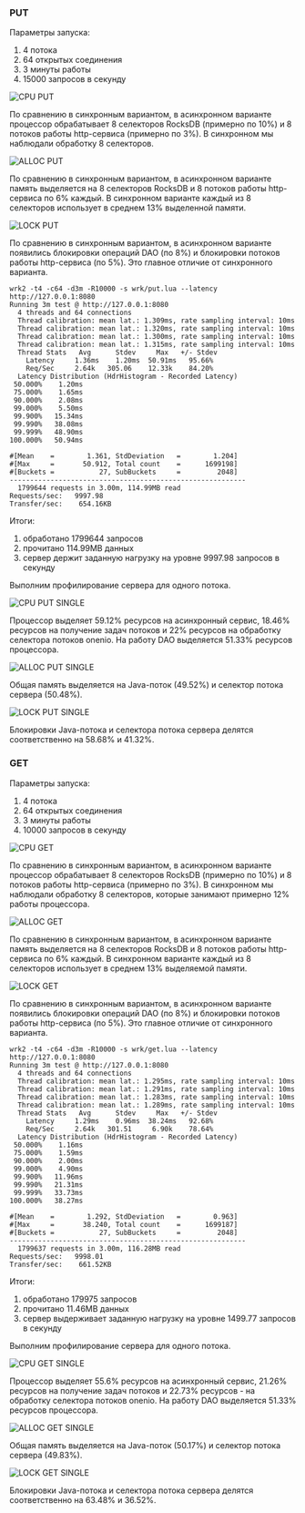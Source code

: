 ### PUT

Параметры запуска:
<ol>
<li>4 потока</li>
<li>64 открытых соединения</li>
<li>3 минуты работы</li>
<li>15000 запросов в секунду</li>
</ol>

![CPU PUT](/async/cpu-put.svg)

По сравнению в синхронным вариантом, в асинхронном варианте процессор обрабатывает 8 селекторов RocksDB (примерно по 10%) и 8 потоков работы http-сервиса (примерно по 3%). В синхронном мы наблюдали обработку 8 селекторов. 

![ALLOC PUT](/async/alloc-put.svg)

По сравнению в синхронным вариантом, в асинхронном варианте память выделяется на 8 селекторов RocksDB и 8 потоков работы http-сервиса по 6% каждый. В синхронном варианте каждый из 8 селекторов использует в среднем 13% выделенной памяти.

![LOCK PUT](/async/lock-put.svg)

По сравнению в синхронным вариантом, в асинхронном варианте появились блокировки операций DAO (по 8%) и блокировки потоков работы http-сервиса (по 5%). Это главное отличие от синхронного варианта.

```
wrk2 -t4 -c64 -d3m -R10000 -s wrk/put.lua --latency http://127.0.0.1:8080
Running 3m test @ http://127.0.0.1:8080
  4 threads and 64 connections
  Thread calibration: mean lat.: 1.309ms, rate sampling interval: 10ms
  Thread calibration: mean lat.: 1.320ms, rate sampling interval: 10ms
  Thread calibration: mean lat.: 1.300ms, rate sampling interval: 10ms
  Thread calibration: mean lat.: 1.315ms, rate sampling interval: 10ms
  Thread Stats   Avg      Stdev     Max   +/- Stdev
    Latency     1.36ms    1.20ms  50.91ms   95.66%
    Req/Sec     2.64k   305.06    12.33k    84.20%
  Latency Distribution (HdrHistogram - Recorded Latency)
 50.000%    1.20ms
 75.000%    1.65ms
 90.000%    2.08ms
 99.000%    5.50ms
 99.900%   15.34ms
 99.990%   38.08ms
 99.999%   48.90ms
100.000%   50.94ms

#[Mean    =        1.361, StdDeviation   =        1.204]
#[Max     =       50.912, Total count    =      1699198]
#[Buckets =           27, SubBuckets     =         2048]
----------------------------------------------------------
  1799644 requests in 3.00m, 114.99MB read
Requests/sec:   9997.98
Transfer/sec:    654.16KB
```

Итоги:
<ol>
<li>обработано 1799644 запросов</li>
<li>прочитано 114.99MB данных</li>
<li>сервер держит заданную нагрузку на уровне 9997.98 запросов в секунду</li>
</ol>

Выполним профилирование сервера для одного потока.

![CPU PUT SINGLE](/async/cpu-put-single.svg)

Процессор выделяет 59.12% ресурсов на асинхронный сервис, 18.46% ресурсов на получение задач потоков и 22% ресурсов на обработку селектора потоков onenio. На работу DAO выделяется 51.33% ресурсов процессора.  

![ALLOC PUT SINGLE](/async/alloc-put-single.svg)

Общая память выделяется на Java-поток (49.52%) и селектор потока сервера (50.48%).

![LOCK PUT SINGLE](/async/lock-put-single.svg)

Блокировки Java-потока и селектора потока сервера делятся соответственно на 58.68% и 41.32%.

### GET

Параметры запуска:
<ol>
<li>4 потока</li>
<li>64 открытых соединения</li>
<li>3 минуты работы</li>
<li>10000 запросов в секунду</li>
</ol>

![CPU GET](/async/cpu-get.svg)

По сравнению в синхронным вариантом, в асинхронном варианте процессор обрабатывает 8 селекторов RocksDB (примерно по 10%) и 8 потоков работы http-сервиса (примерно по 3%). В синхронном мы наблюдали обработку 8 селекторов, которые занимают примерно 12% работы процессора.

![ALLOC GET](/async/alloc-get.svg)

По сравнению в синхронным вариантом, в асинхронном варианте память выделяется на 8 селекторов RocksDB и 8 потоков работы http-сервиса по 6% каждый. В синхронном варианте каждый из 8 селекторов использует в среднем 13% выделяемой памяти.

![LOCK GET](/async/lock-get.svg)

По сравнению в синхронным вариантом, в асинхронном варианте появились блокировки операций DAO (по 8%) и блокировки потоков работы http-сервиса (по 5%). Это главное отличие от синхронного варианта.

```
wrk2 -t4 -c64 -d3m -R10000 -s wrk/get.lua --latency http://127.0.0.1:8080
Running 3m test @ http://127.0.0.1:8080
  4 threads and 64 connections
  Thread calibration: mean lat.: 1.295ms, rate sampling interval: 10ms
  Thread calibration: mean lat.: 1.291ms, rate sampling interval: 10ms
  Thread calibration: mean lat.: 1.283ms, rate sampling interval: 10ms
  Thread calibration: mean lat.: 1.289ms, rate sampling interval: 10ms
  Thread Stats   Avg      Stdev     Max   +/- Stdev
    Latency     1.29ms    0.96ms  38.24ms   92.68%
    Req/Sec     2.64k   301.51     6.90k    78.64%
  Latency Distribution (HdrHistogram - Recorded Latency)
 50.000%    1.16ms
 75.000%    1.59ms
 90.000%    2.00ms
 99.000%    4.90ms
 99.900%   11.96ms
 99.990%   21.31ms
 99.999%   33.73ms
100.000%   38.27ms

#[Mean    =        1.292, StdDeviation   =        0.963]
#[Max     =       38.240, Total count    =      1699187]
#[Buckets =           27, SubBuckets     =         2048]
----------------------------------------------------------
  1799637 requests in 3.00m, 116.28MB read
Requests/sec:   9998.01
Transfer/sec:    661.52KB
```

Итоги:
<ol>
<li>обработано 179975 запросов</li>
<li>прочитано 11.46MB данных</li>
<li>сервер выдерживает заданную нагрузку на уровне 1499.77 запросов в секунду</li>
</ol>

Выполним профилирование сервера для одного потока.

![CPU GET SINGLE](/async/cpu-get-single.svg)

Процессор выделяет 55.6% ресурсов на асинхронный сервис, 21.26% ресурсов на получение задач потоков и 22.73% ресурсов - на обработку селектора потоков onenio. На работу DAO выделяется 51.33% ресурсов процессора.

![ALLOC GET SINGLE](/async/alloc-get-single.svg)

Общая память выделяется на Java-поток (50.17%) и селектор потока сервера (49.83%).

![LOCK GET SINGLE](/async/lock-get-single.svg)

Блокировки Java-потока и селектора потока сервера делятся соответственно на 63.48% и 36.52%.